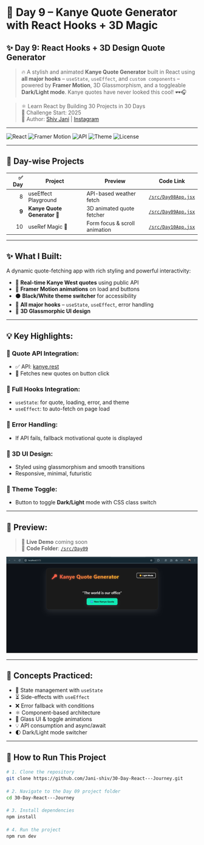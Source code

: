 # 🎤 **Day 9 – Kanye Quote Generator with React Hooks + 3D Magic**

## ✨ Day 9: React Hooks + 3D Design Quote Generator  

> 🔥 A stylish and animated **Kanye Quote Generator** built in React using **all major hooks** – `useState`, `useEffect`, and `custom components` – powered by **Framer Motion**, 3D Glassmorphism, and a toggleable **Dark/Light mode**. Kanye quotes have never looked this cool! 🕶️🎧  

> ⚛️ Learn React by Building 30 Projects in 30 Days  
> 📅 Challenge Start: 2025  
> 📌 Author: [Shiv Jani](https://www.linkedin.com/in/shiv-jani/) | [Instagram](https://www.instagram.com/jani._.712/)

---

![React](https://img.shields.io/badge/React-30--Day--Challenge-61dafb?style=for-the-badge&logo=react)
![Framer Motion](https://img.shields.io/badge/Framer--Motion-Animations-black?style=for-the-badge&logo=framer)
![API](https://img.shields.io/badge/API-Kanye--Quotes-purple?style=for-the-badge)
![Theme](https://img.shields.io/badge/Theme-Dark%20%2F%20Light-333?style=for-the-badge)
![License](https://img.shields.io/github/license/Jani-shiv/30-Day-React---Journey?style=for-the-badge)

---

## 📅 Day-wise Projects

| ✅ Day | Project                            | Preview                       | Code Link                          |
|-------:|------------------------------------|-------------------------------|------------------------------------|
| 8      | useEffect Playground               | API-based weather fetch       | [`/src/Day08App.jsx`](./src/Day08App.jsx) |
| **9**  | **Kanye Quote Generator 🎤**        | 3D animated quote fetcher     | [`/src/Day09App.jsx`](./src/Day09App.jsx) |
| 10     | useRef Magic 🎯                    | Form focus & scroll animation | [`/src/Day10App.jsx`](./src/Day10App.jsx) |

---

## ✨ **What I Built:**

A dynamic quote-fetching app with rich styling and powerful interactivity:
- 🎤 **Real-time Kanye West quotes** using public API  
- 💫 **Framer Motion animations** on load and buttons  
- ⚫ **Black/White theme switcher** for accessibility  
- 🧠 **All major hooks** – `useState`, `useEffect`, error handling  
- 🧊 **3D Glassmorphic UI design**  

---

## 💡 **Key Highlights:**

### 🔹 Quote API Integration:
- ✅ API: [kanye.rest](https://api.kanye.rest)
- 🔁 Fetches new quotes on button click

### 🔹 Full Hooks Integration:
- `useState`: for quote, loading, error, and theme
- `useEffect`: to auto-fetch on page load

### 🔹 Error Handling:
- If API fails, fallback motivational quote is displayed

### 🔹 3D UI Design:
- Styled using glassmorphism and smooth transitions
- Responsive, minimal, futuristic

### 🔹 Theme Toggle:
- Button to toggle **Dark/Light** mode with CSS class switch

---

## 🧪 **Preview:**

> 🔧 **Live Demo** coming soon  
📂 **Code Folder**: [`/src/Day09`](./src/Day09)

![Day 9 Preview Banner](https://raw.githubusercontent.com/Jani-shiv/30-Day-React---Journey/main/Images/day09-banner.png)

---

## 🧠 **Concepts Practiced:**

- 🧠 State management with `useState`  
- ⏳ Side-effects with `useEffect`  
- ❌ Error fallback with conditions  
- ⚛️ Component-based architecture  
- 🎨 Glass UI & toggle animations  
- 💡 API consumption and async/await  
- 🌓 Dark/Light mode switcher  

---

## 🔧 **How to Run This Project**

```bash
# 1. Clone the repository
git clone https://github.com/Jani-shiv/30-Day-React---Journey.git

# 2. Navigate to the Day 09 project folder
cd 30-Day-React---Journey

# 3. Install dependencies
npm install

# 4. Run the project
npm run dev
